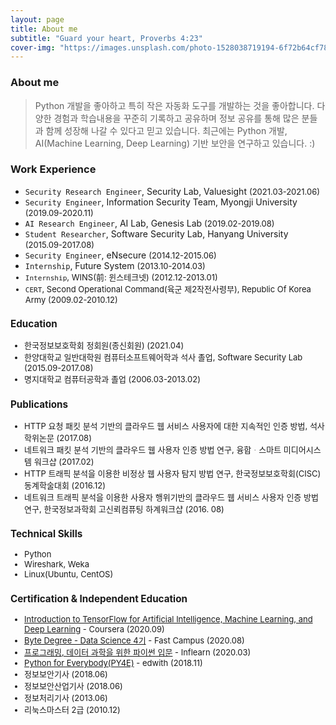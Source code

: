 ```yaml
---
layout: page
title: About me
subtitle: "Guard your heart, Proverbs 4:23"
cover-img: "https://images.unsplash.com/photo-1528038719194-6f72b64cf78f?ixid=MnwxMjA3fDB8MHxwaG90by1wYWdlfHx8fGVufDB8fHx8&ixlib=rb-1.2.1&auto=format&fit=crop&w=1950&q=80"
---
```


### About me 
> Python 개발을 좋아하고 특히 작은 자동화 도구를 개발하는 것을 좋아합니다. 다양한 경험과 학습내용을 꾸준히 기록하고 공유하며 정보 공유를 통해 많은 분들과 함께 성장해 나갈 수 있다고 믿고 있습니다. 최근에는 Python 개발, AI(Machine Learning, Deep Learning) 기반 보안을 연구하고 있습니다. :)

### Work Experience
  - `Security Research Engineer`, Security Lab, Valuesight <font size="2px">(2021.03-2021.06)</font>
  - `Security Engineer`, Information Security Team, Myongji University <font size="2px">(2019.09-2020.11)</font>
  - `AI Research Engineer`, AI Lab, Genesis Lab <font size="2px">(2019.02-2019.08)</font>
  - `Student Researcher`, Software Security Lab, Hanyang University <font size="2px">(2015.09-2017.08)</font>
  - `Security Engineer`, eNsecure <font size="2px">(2014.12-2015.06)</font>
  - `Internship`, Future System <font size="2px">(2013.10-2014.03)<font>
  - `Internship`, WINS(前: 윈스테크넷)  <font size="2px">(2012.12-2013.01)<font>
  - `CERT`, Second Operational Command(육군 제2작전사령부), Republic Of Korea Army <font size="2px">(2009.02-2010.12)</font>

### Education
  - 한국정보보호학회 정회원(종신회원) <font size="2px">(2021.04)</font>
  - 한양대학교 일반대학원 컴퓨터소프트웨어학과 석사 졸업, Software Security Lab <font size="2px">(2015.09-2017.08)</font>
  - 명지대학교 컴퓨터공학과 졸업 <font size="2px">(2006.03-2013.02)</font>

### Publications
  - HTTP 요청 패킷 분석 기반의 클라우드 웹 서비스 사용자에 대한 지속적인 인증 방법, 석사 학위논문 <font size="2px">(2017.08)</font><br>
  - 네트워크 패킷 분석 기반의 클라우드 웹 사용자 인증 방법 연구, 융합ᆞ스마트 미디어시스템 워크샵 <font size="2px">(2017.02)</font><br>
  - HTTP 트래픽 분석을 이용한 비정상 웹 사용자 탐지 방법 연구, 한국정보보호학회(CISC) 동계학술대회 <font size="2px">(2016.12)</font><br>
  - 네트워크 트래픽 분석을 이용한 사용자 행위기반의 클라우드 웹 서비스 사용자 인증 방법 연구,  한국정보과학회 고신뢰컴퓨팅 하계워크샵 <font size="2px">(2016. 08)</font><br>

### Technical Skills
  - Python
  - Wireshark, Weka
  - Linux(Ubuntu, CentOS)

### Certification & Independent Education
  - [Introduction to TensorFlow for Artificial Intelligence, Machine Learning, and Deep Learning](https://coursera.org/share/e79ff2f8454e92de13cca35641158bcd) - Coursera <font size="2px">(2020.09)</font>
  - [Byte Degree - Data Science 4기](https://www.broof.io/search/7f221d8f) - Fast Campus <font size="2px">(2020.08)</font>
  - [프로그래밍, 데이터 과학을 위한 파이썬 입문](https://drive.google.com/open?id=1nR7_vnOlPybom__wC3RLqdbXUrmSSVgw) - Inflearn <font size="2px">(2020.03)</font>
  - [Python for Everybody(PY4E)](http://www.edwith.org/certificate/A20181126-360949?langCode=ko) - edwith <font size="2px">(2018.11)</font>
  - 정보보안기사 <font size="2px">(2018.06)</font>
  - 정보보안산업기사 <font size="2px">(2018.06)</font>
  - 정보처리기사 <font size="2px">(2013.06)</font>
  - 리눅스마스터 2급 <font size="2px">(2010.12)</font>

